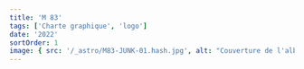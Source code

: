 ```yaml
---
title: 'M 83'
tags: ['Charte graphique', 'logo']
date: '2022'
sortOrder: 1
image: { src: '/_astro/M83-JUNK-01.hash.jpg', alt: "Couverture de l'album" }
---
```

